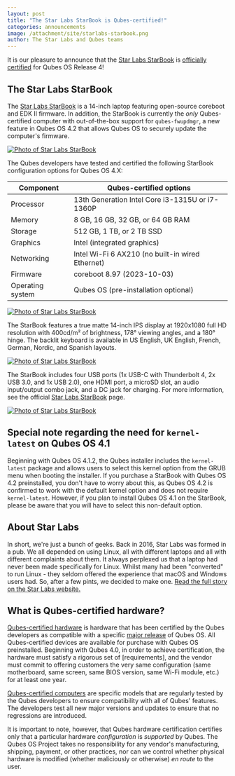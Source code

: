 ```yaml
---
layout: post
title: "The Star Labs StarBook is Qubes-certified!"
categories: announcements
image: /attachment/site/starlabs-starbook.png
author: The Star Labs and Qubes teams
---
```


It is our pleasure to announce that the [Star Labs StarBook](https://starlabs.systems/pages/starbook) is [officially certified](/doc/certified-hardware/) for Qubes OS Release 4!

## The Star Labs StarBook

The [Star Labs StarBook](https://starlabs.systems/pages/starbook) is a 14-inch laptop featuring open-source coreboot and EDK II firmware. In addition, the StarBook is currently the *only* Qubes-certified computer with out-of-the-box support for `qubes-fwupdmgr`, a new feature in Qubes OS 4.2 that allows Qubes OS to securely update the computer's firmware.

[![Photo of Star Labs StarBook](/attachment/site/starlabs-starbook.png)](https://starlabs.systems/pages/starbook)

The Qubes developers have tested and certified the following StarBook configuration options for Qubes OS 4.X:

| Component        | Qubes-certified options                          |
| ---------------- | ------------------------------------------------ |
| Processor        | 13th Generation Intel Core i3-1315U or i7-1360P  |
| Memory           | 8 GB, 16 GB, 32 GB, or 64 GB RAM                 |
| Storage          | 512 GB, 1 TB, or 2 TB SSD                        |
| Graphics         | Intel (integrated graphics)                      |
| Networking       | Intel Wi-Fi 6 AX210 (no built-in wired Ethernet) |
| Firmware         | coreboot 8.97 (2023-10-03)                       |
| Operating system | Qubes OS (pre-installation optional)             |

[![Photo of Star Labs StarBook](/attachment/posts/starlabs-starbook_top.png)](https://starlabs.systems/pages/starbook)

The StarBook features a true matte 14-inch IPS display at 1920x1080 full HD resolution with 400cd/m² of brightness, 178° viewing angles, and a 180° hinge. The backlit keyboard is available in US English, UK English, French, German, Nordic, and Spanish layouts.

[![Photo of Star Labs StarBook](/attachment/posts/starlabs-starbook_side.png)](https://starlabs.systems/pages/starbook)

The StarBook includes four USB ports (1x USB-C with Thunderbolt 4, 2x USB 3.0, and 1x USB 2.0), one HDMI port, a microSD slot, an audio input/output combo jack, and a DC jack for charging. For more information, see the official [Star Labs StarBook](https://starlabs.systems/pages/starbook) page.

[![Photo of Star Labs StarBook](/attachment/posts/starlabs-starbook_back.png)](https://starlabs.systems/pages/starbook)

## Special note regarding the need for `kernel-latest` on Qubes OS 4.1

Beginning with Qubes OS 4.1.2, the Qubes installer includes the `kernel-latest` package and allows users to select this kernel option from the GRUB menu when booting the installer. If you purchase a StarBook with Qubes OS 4.2 preinstalled, you don't have to worry about this, as Qubes OS 4.2 is confirmed to work with the default kernel option and does not require `kernel-latest`. However, if you plan to install Qubes OS 4.1 on the StarBook, please be aware that you will have to select this non-default option.

## About Star Labs

In short, we're just a bunch of geeks. Back in 2016, Star Labs was formed in a pub. We all depended on using Linux, all with different laptops and all with different complaints about them. It always perplexed us that a laptop had never been made specifically for Linux. Whilst many had been "converted" to run Linux - they seldom offered the experience that macOS and Windows users had. So, after a few pints, we decided to make one. [Read the full story on the Star Labs website.](https://us.starlabs.systems/pages/about-us)

## What is Qubes-certified hardware?

[Qubes-certified hardware](/doc/certified-hardware/) is hardware that has been certified by the Qubes developers as compatible with a specific [major release](/doc/version-scheme/) of Qubes OS. All Qubes-certified devices are available for purchase with Qubes OS preinstalled. Beginning with Qubes 4.0, in order to achieve certification, the hardware must satisfy a rigorous set of [requirements], and the vendor must commit to offering customers the very same configuration (same motherboard, same screen, same BIOS version, same Wi-Fi module, etc.) for at least one year.

[Qubes-certified computers](/doc/certified-hardware/#qubes-certified-computers) are specific models that are regularly tested by the Qubes developers to ensure compatibility with all of Qubes' features. The developers test all new major versions and updates to ensure that no regressions are introduced.

It is important to note, however, that Qubes hardware certification certifies only that a particular hardware *configuration* is *supported* by Qubes. The Qubes OS Project takes no responsibility for any vendor's manufacturing, shipping, payment, or other practices, nor can we control whether physical hardware is modified (whether maliciously or otherwise) *en route* to the user.
